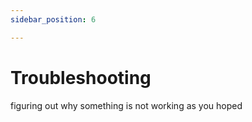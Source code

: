 ```yaml
---
sidebar_position: 6

---
```


# Troubleshooting

figuring out why something is not working as you hoped
